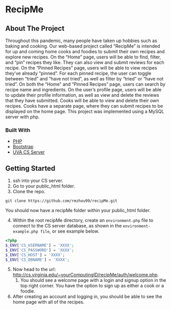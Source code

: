 # RecipMe

## About The Project
Throughout this pandemic, many people have taken up hobbies such as baking and cooking. Our web-based project called “RecipMe” is intended for up and coming home cooks and foodies to submit their own recipes and explore new recipes. On the “Home” page, users will be able to find, filter, and “pin” recipes they like. They can also view and submit reviews for each recipe. On the “Pinned Recipes” page, users will be able to view recipes they’ve already “pinned”. For each pinned recipe, the user can toggle between “tried” and “have not tried”, as well as filter by “tried” or “have not tried”. On both the “Home” and “Pinned Recipes” page, users can search by recipe name and ingredients. On the user’s profile page, users will be able to update their profile information, as well as view and delete the reviews that they have submitted. Cooks will be able to view and delete their own recipes. Cooks have a separate page, where they can submit recipes to be displayed on the home page. This project was implemented using a MySQL server with php. 

### Built With
* [PHP](https://www.php.net/)  
* [Bootstrap](https://getbootstrap.com/)  
* [UVA CS Server](https://www.cs.virginia.edu/wiki/doku.php?id=linux_ssh_access)

## Getting Started
1. ssh into your CS server. 
2. Go to your public_html folder.
3. Clone the repo.
```
git clone https://github.com/rmzhou99/recipMe.git 
```
You should now have a recipMe folder within your public_html folder.

4. Within the root recipMe directory, create an ```environment.php``` file to connect to the CS server database, as shown in the ```environment-example.php file```, or see example below. 
```php
<?php
$_ENV['CS_USERNAME'] = 'XXXX';
$_ENV['CS_PASSWORD'] = 'XXXX';
$_ENV['CS_HOST'] = 'XXXX';
$_ENV['CS_DBNAME'] = 'XXXX';
```
5. Now head to the url: http://cs.virginia.edu/~yourComputingID/recipMe/auth/welcome.php.
    1. You should see a welcome page with a login and signup option in the top right corner. You have the option to sign up as either a cook or a foodie. 
6. After creating an account and logging in, you should be able to see the home page with all of the recipes. 
